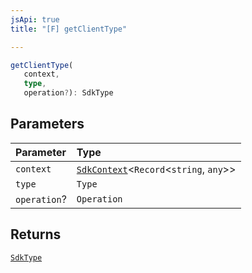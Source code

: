 ```yaml
---
jsApi: true
title: "[F] getClientType"

---
```

```ts
getClientType(
   context, 
   type, 
   operation?): SdkType
```

## Parameters

| Parameter | Type |
| :------ | :------ |
| `context` | [`SdkContext`](../interfaces/SdkContext.md)<`Record`<`string`, `any`\>\> |
| `type` | `Type` |
| `operation`? | `Operation` |

## Returns

[`SdkType`](../type-aliases/SdkType.md)
